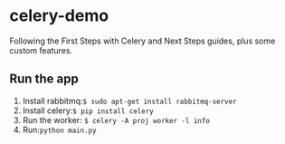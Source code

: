 # celery-demo

Following the First Steps with Celery and Next Steps guides, plus some custom features.

Run the app
---
1. Install rabbitmq:`$ sudo apt-get install rabbitmq-server`
2.  Install celery:`$ pip install celery`
3. Run the worker: `$ celery -A proj worker -l info`
4. Run:`python main.py`
